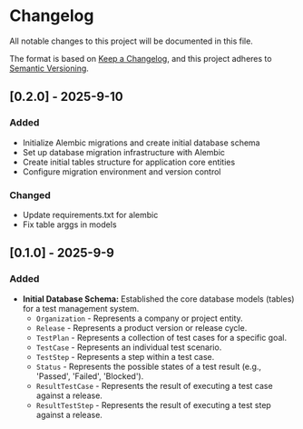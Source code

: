 # Changelog

All notable changes to this project will be documented in this file.

The format is based on [Keep a Changelog](https://keepachangelog.com/en/1.0.0/),
and this project adheres to [Semantic Versioning](https://semver.org/spec/v2.0.0.html).

## [0.2.0] - 2025-9-10

### Added

- Initialize Alembic migrations and create initial database schema
- Set up database migration infrastructure with Alembic
- Create initial tables structure for application core entities
- Configure migration environment and version control

### Changed

- Update requirements.txt for alembic
- Fix table arggs in models


## [0.1.0] - 2025-9-9

### Added

- **Initial Database Schema:** Established the core database models (tables) for a test management system.
  - `Organization` - Represents a company or project entity.
  - `Release` - Represents a product version or release cycle.
  - `TestPlan` - Represents a collection of test cases for a specific goal.
  - `TestCase` - Represents an individual test scenario.
  - `TestStep` - Represents a step within a test case.
  - `Status` - Represents the possible states of a test result (e.g., 'Passed', 'Failed', 'Blocked').
  - `ResultTestCase` - Represents the result of executing a test case against a release.
  - `ResultTestStep` - Represents the result of executing a test step against a release.
